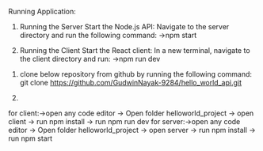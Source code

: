 <!-- This project consists of two parts:

Server (Node.js API): A simple API that returns a "Hello World" message in different languages based on the user's request.
Client (React + Vite app): A basic web application that allows the user to select a language and see the corresponding greeting from the API. -->


<!-- Go to any Editor -> Open folder helloworld_project -> then follow below instructions to run the app -->

Running Application:
1. Running the Server
Start the Node.js API: Navigate to the server directory and run the following command:
->npm start

2. Running the Client
Start the React client: In a new terminal, navigate to the client directory and run:
->npm run dev


<!-- OR -->



1. clone below repository from github by running the following command:
git clone https://github.com/GudwinNayak-9284/hello_world_api.git

2.
for client:->open any code editor -> Open folder helloworld_project -> open client -> run npm install -> run npm run dev
for server:->open any code editor -> Open folder helloworld_project -> open server -> run npm install -> run npm start
